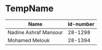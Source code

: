 # TempName

| Name | Id-number |
|------|-----------| 
|Nadine Ashraf Mansour | 28-1298 |
|Mohamed Melouk | 28-1394||Mohamad Badr|28-6878|

